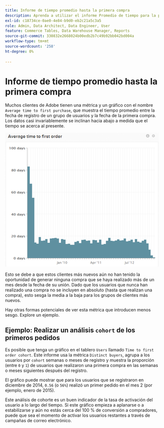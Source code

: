 ```yaml
---
title: Informe de tiempo promedio hasta la primera compra
description: Aprenda a utilizar el informe Promedio de tiempo para la primera compra.
exl-id: c18734ce-0ae0-4e84-b9d0-eb2c21a5c3a5
role: Admin, Data Architect, Data Engineer, User
feature: Commerce Tables, Data Warehouse Manager, Reports
source-git-commit: 330832e2668024b00edb2b7c49b92bb042bd004a
workflow-type: tm+mt
source-wordcount: '258'
ht-degree: 0%

---
```


# Informe de tiempo promedio hasta la primera compra

Muchos clientes de Adobe tienen una métrica y un gráfico con el nombre `Average time to first purchase`, que muestra el tiempo promedio entre la fecha de registro de un grupo de usuarios y la fecha de la primera compra. Los datos casi invariablemente se inclinan hacia abajo a medida que el tiempo se acerca al presente.

![tiempo promedio para el primer pedido](../../assets/average-time-to-first-order.png)

Esto se debe a que estos clientes más nuevos aún no han tenido la oportunidad de generar ninguna compra que se haya realizado más de un mes desde la fecha de su unión. Dado que los usuarios que nunca han realizado una compra no se incluyen en absoluto (hasta que realizan una compra), esto sesga la media a la baja para los grupos de clientes más nuevos.

Hay otras formas potenciales de ver esta métrica que introducen menos sesgo. Explore un ejemplo.

## Ejemplo: Realizar un análisis `cohort` de los primeros pedidos

Es posible que tenga un gráfico en el tablero `Users` llamado `Time to first order cohort`. Este informe usa la métrica `Distinct buyers`, agrupa a los usuarios por `cohort` semanas o meses de registro y muestra la proporción (entre `0` y `1`) de usuarios que realizaron una primera compra en las semanas o meses siguientes después del registro.

El gráfico puede mostrar que para los usuarios que se registraron en diciembre de 2014, `0.56` (o `56%`) realizó un primer pedido en el mes 2 (por ejemplo, enero de 2015).

Este análisis de cohorte es un buen indicador de la tasa de activación del usuario a lo largo del tiempo. Si este gráfico empieza a aplanarse o a estabilizarse y aún no estás cerca del 100 % de conversión a compradores, puede que sea el momento de activar los usuarios restantes a través de campañas de correo electrónico.
